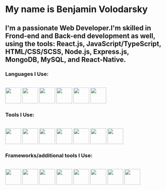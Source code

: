 <h1>My name is Benjamin Volodarsky</h1>
<h2>I'm a passionate Web Developer.I'm skilled in Frond-end and Back-end development as well, using the tools: React.js, JavaScript/TypeScript, HTML/CSS/SCSS, Node.js, Express.js, MongoDB, MySQL, and React-Native.</h2>
<h3>Languages I Use:</h3>
<br>
<div>
<img src="https://www.svgrepo.com/show/452228/html-5.svg" width="50" height="50">
<img src="https://www.svgrepo.com/show/373535/css.svg" width="50" height="50">
<img src="https://www.svgrepo.com/show/349419/javascript.svg" width="50" height="50">
<img src="https://www.svgrepo.com/show/349540/typescript.svg" width="50" height="50">
<img src="https://www.svgrepo.com/show/452092/react.svg" width="50" height="50">
<img src="https://www.svgrepo.com/show/349502/sass.svg" width="50" height="50">
<h3>Tools I Use:</h3>
  </div>
<br>
<div>
<img src="https://www.svgrepo.com/show/354119/nodejs-icon.svg" width="50" height="50">
<img src="https://www.svgrepo.com/show/353724/express.svg" width="50" height="50">
<img src="https://www.svgrepo.com/show/373845/mongo.svg" width="50" height="50">
<img src="https://www.svgrepo.com/show/473731/mysql.svg" width="50" height="50">
<img src="https://www.svgrepo.com/show/452093/redux.svg" width="50" height="50">
<img src="https://www.svgrepo.com/show/512317/github-142.svg" width="50" height="50">
<img src="https://www.svgrepo.com/show/452210/git.svg" width="50" height="50">

<h3>Frameworks/additional tools I Use:</h3>
  </div>
<br>
<div>
<img src="https://www.svgrepo.com/show/354112/nextjs.svg" width="50" height="50">
<img src="https://www.svgrepo.com/show/374167/vite.svg" width="50" height="50">
<img src="https://www.svgrepo.com/show/374118/tailwind.svg" width="50" height="50">
<img src="https://www.svgrepo.com/show/452207/framer.svg" width="50" height="50">
<img src="https://raw.githubusercontent.com/nextui-org/nextui/main/apps/docs/public/isotipo.png" width="50" height="50">
<img src="https://avatars.githubusercontent.com/u/139895814?s=280&v=4" width="50" height="50">
<img src="https://www.svgrepo.com/show/373776/light-prisma.svg" width="50" height="50">
<img src="https://s3-alpha.figma.com/hub/file/2815952264/7a5ebfb0-0508-48ab-be9a-31b36ba53f97-cover.png" width="50" height="50">
</div>




